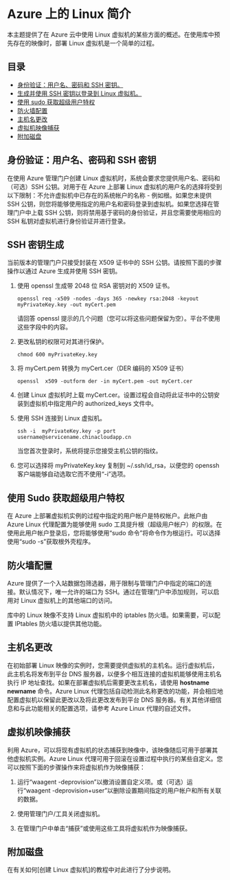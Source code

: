 <properties linkid="manage-linux-fundamentals-intro-to-linux" urlDisplayName="Intro to Linux" pageTitle="Azure 中的 Linux 简介 - Azure 教程" metaKeywords="Azure Linux vm, Linux vm" description="了解如何在 Azure 上使用 Linux 虚拟机。" metaCanonical="" services="virtual-machines" documentationCenter="Python" title="Azure 上的 Linux 简介" authors="" solutions="" manager="" editor="" />

# Azure 上的 Linux 简介

本主题提供了在 Azure 云中使用 Linux 虚拟机的某些方面的概述。在使用库中预先存在的映像时，部署 Linux 虚拟机是一个简单的过程。

## 目录

-   [身份验证：用户名、密码和 SSH 密钥。][身份验证：用户名、密码和 SSH 密钥。]
-   [生成并使用 SSH 密钥以登录到 Linux 虚拟机。][生成并使用 SSH 密钥以登录到 Linux 虚拟机。]
-   [使用 sudo 获取超级用户特权][使用 sudo 获取超级用户特权]
-   [防火墙配置][防火墙配置]
-   [主机名更改][主机名更改]
-   [虚拟机映像捕获][虚拟机映像捕获]
-   [附加磁盘][附加磁盘]

## <span id="authentication"></span></a>身份验证：用户名、密码和 SSH 密钥

在使用 Azure 管理门户创建 Linux 虚拟机时，系统会要求您提供用户名、密码和（可选）SSH 公钥。对用于在 Azure 上部署 Linux 虚拟机的用户名的选择将受到以下限制：不允许虚拟机中已存在的系统帐户的名称 - 例如根。如果您未提供 SSH 公钥，则您将能够使用指定的用户名和密码登录到虚拟机。如果您选择在管理门户中上载 SSH 公钥，则将禁用基于密码的身份验证，并且您需要使用相应的 SSH 私钥对虚拟机进行身份验证并进行登录。

## <span id="keygeneration"></span></a>SSH 密钥生成

当前版本的管理门户只接受封装在 X509 证书中的 SSH 公钥。请按照下面的步骤操作以通过 Azure 生成并使用 SSH 密钥。

1.  使用 openssl 生成带 2048 位 RSA 密钥对的 X509 证书。

        openssl req -x509 -nodes -days 365 -newkey rsa:2048 -keyout myPrivateKey.key -out myCert.pem

    请回答 openssl 提示的几个问题（您可以将这些问题保留为空）。平台不使用这些字段中的内容。

2.  更改私钥的权限可对其进行保护。

        chmod 600 myPrivateKey.key

3.  将 myCert.pem 转换为 myCert.cer（DER 编码的 X509 证书）

        openssl  x509 -outform der -in myCert.pem -out myCert.cer

4.  创建 Linux 虚拟机时上载 myCert.cer。设置过程会自动将此证书中的公钥安装到虚拟机中指定用户的 authorized\_keys 文件中。

5.  使用 SSH 连接到 Linux 虚拟机。

        ssh -i  myPrivateKey.key -p port  username@servicename.chinacloudapp.cn

    当您首次登录时，系统将提示您接受主机公钥的指纹。

6.  您可以选择将 myPrivateKey.key 复制到 ~/.ssh/id\_rsa，以便您的 openssh 客户端能够自动选取它而不使用“-i”选项。

## <span id="superuserprivileges"></span></a>使用 Sudo 获取超级用户特权

在 Azure 上部署虚拟机实例的过程中指定的用户帐户是特权帐户。此帐户由 Azure Linux 代理配置为能够使用 sudo 工具提升根（超级用户帐户）的权限。在使用此用户帐户登录后，您将能够使用“sudo 命令”将命令作为根运行。可以选择使用“sudo -s”获取根外壳程序。

## <span id="firewallconfiguration"></span></a>防火墙配置

Azure 提供了一个入站数据包筛选器，用于限制与管理门户中指定的端口的连接。默认情况下，唯一允许的端口为 SSH。通过在管理门户中添加规则，可以启用对 Linux 虚拟机上的其他端口的访问。

库中的 Linux 映像不支持 Linux 虚拟机中的 iptables 防火墙。如果需要，可以配置 IPtables 防火墙以提供其他功能。

## <span id="hostnamechanges"></span></a>主机名更改

在初始部署 Linux 映像的实例时，您需要提供虚拟机的主机名。运行虚拟机后，此主机名将发布到平台 DNS 服务器，以便多个相互连接的虚拟机能够使用主机名执行 IP 地址查找。如果在部署虚拟机后需要更改主机名，请使用 **hostname newname** 命令。Azure Linux 代理包括自动检测此名称更改的功能，并会相应地配置虚拟机以保留此更改以及将此更改发布到平台 DNS 服务器。有关其他详细信息和与此功能相关的配置选项，请参考 Azure Linux 代理的自述文件。

## <span id="virtualmachine"></span></a>虚拟机映像捕获

利用 Azure，可以将现有虚拟机的状态捕获到映像中，该映像随后可用于部署其他虚拟机实例。Azure Linux 代理可用于回滚在设置过程中执行的某些自定义。您可以按照下面的步骤操作来将虚拟机作为映像捕获：

1.  运行“waagent -deprovision”以撤消设置自定义项。或（可选）运行“waagent -deprovision+user”以删除设置期间指定的用户帐户和所有关联的数据。

2.  使用管理门户/工具关闭虚拟机。

3.  在管理门户中单击“捕获”或使用这些工具将虚拟机作为映像捕获。

## <span id="attachingdisks"></span></a>附加磁盘

在有关如何[创建 Linux 虚拟机]的教程中对此进行了分步说明。

  [身份验证：用户名、密码和 SSH 密钥。]: #authentication
  [生成并使用 SSH 密钥以登录到 Linux 虚拟机。]: #keygeneration
  [使用 sudo 获取超级用户特权]: #superuserprivileges
  [防火墙配置]: #firewallconfiguration
  [主机名更改]: #hostnamechanges
  [虚拟机映像捕获]: #virtualmachine
  [附加磁盘]: #attachingdisks
